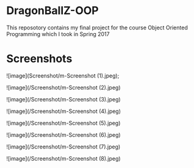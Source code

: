 # DragonBallZ-OOP
This reposotory contains my final project for the course Object Oriented Programming which I took in Spring 2017

# Screenshots

![image](Screenshot/m-Screenshot (1).jpeg);

![image](/Screenshot/m-Screenshot (2).jpeg)

![image](/Screenshot/m-Screenshot (3).jpeg)

![image](/Screenshot/m-Screenshot (4).jpeg)

![image](/Screenshot/m-Screenshot (5).jpeg)

![image](/Screenshot/m-Screenshot (6).jpeg)

![image](/Screenshot/m-Screenshot (7).jpeg)

![image](/Screenshot/m-Screenshot (8).jpeg)
